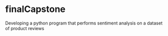 # finalCapstone
Developing a python program that performs sentiment analysis on a dataset of product reviews 

